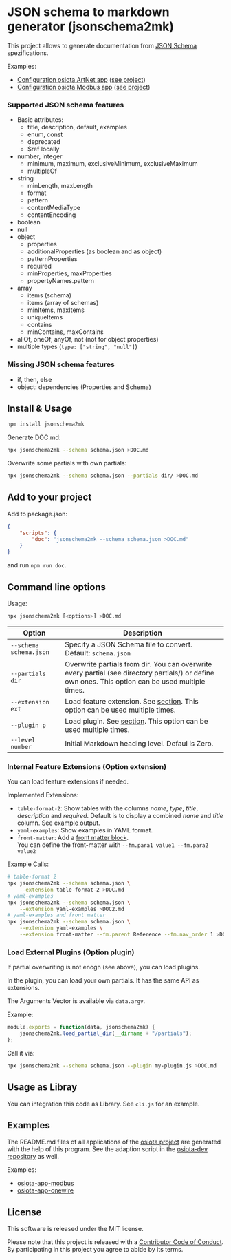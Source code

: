 # JSON schema to markdown generator (jsonschema2mk)

This project allows to generate documentation from [JSON Schema](https://json-schema.org) spezifications.

Examples:

  * [Configuration osiota ArtNet app](test/010-example-artnet.md) ([see project](https://github.com/osiota/osiota-app-artnet/blob/master/README.md))
  * [Configuration osiota Modbus app](test/011-example-modbus.md) ([see project](https://github.com/osiota/osiota-app-modbus/blob/master/README.md))

### Supported JSON schema features

  * Basic attributes:
    * title, description, default, examples
    * enum, const
    * deprecated
    * $ref locally
  * number, integer
    * minimum, maximum, exclusiveMinimum, exclusiveMaximum
    * multipleOf
  * string
    * minLength, maxLength
    * format
    * pattern
    * contentMediaType
    * contentEncoding
  * boolean
  * null
  * object
    * properties
    * additionalProperties (as boolean and as object)
    * patternProperties
    * required
    * minProperties, maxProperties
    * propertyNames.pattern
  * array
    * items (schema)
    * items (array of schemas)
    * minItems, maxItems
    * uniqueItems
    * contains
    * minContains, maxContains
  * allOf, oneOf, anyOf, not (not for object properties)
  * multiple types (`type: ["string", "null"]`)


### Missing JSON schema features

  * if, then, else
  * object: dependencies (Properties and Schema)


## Install & Usage

```sh
npm install jsonschema2mk
```

Generate DOC.md:

```sh
npx jsonschema2mk --schema schema.json >DOC.md
```

Overwrite some partials with own partials:

```sh
npx jsonschema2mk --schema schema.json --partials dir/ >DOC.md
```

## Add to your project

Add to package.json:

```json
{
	"scripts": {
		"doc": "jsonschema2mk --schema schema.json >DOC.md"
	}
}
```

and run `npm run doc`.

## Command line options

Usage:

```sh
npx jsonschema2mk [<options>] >DOC.md
```

<table>
  <thead>
  <tr>
    <th>Option</th>
    <th>Description</th>
  </tr>
  </thead>
  <tbody>
  <tr>
    <td><code>--schema schema.json</code></td>
    <td>Specify a JSON Schema file to convert.<br/>Default: <code>schema.json</code></td>
  </tr>
  <tr>
    <td><code>--partials dir</code></td>
    <td>Overwrite partials from dir. You can overwrite every partial (see directory partials/) or define own ones. This option can be used multiple times.</td>
  </tr>
  <tr>
    <td><code>--extension ext</code></td>
    <td>Load feature extension. See <a href="#internal-feature-extensions-option-extension">section</a>. This option can be used multiple times.</td>
  </tr>
  <tr>
    <td><code>--plugin p</code></td>
    <td>Load plugin. See <a href="#load-external-plugins-option-plugin">section</a>. This option can be used multiple times.</td>
  </tr>
  <tr>
    <td><code>--level number</code></td>
    <td>Initial Markdown heading level. Defaul is Zero.</td>
  </tr>
  </tbody>
</table>


### Internal Feature Extensions (Option extension)

You can load feature extensions if needed.

Implemented Extensions:

  * `table-format-2`: Show tables with the columns *name*, *type*, *title*, *description* and *required*. Default is to display a combined *name* and *title* column. See [example output](test/010-example-artnet-table2.md).
  * `yaml-examples`: Show examples in YAML format.
  * `front-matter`: Add a [front matter block](https://jekyllrb.com/docs/front-matter/).<br/>You can define the front-matter with `--fm.para1 value1 --fm.para2 value2`

Example Calls:

```sh
# table-format 2
npx jsonschema2mk --schema schema.json \
	--extension table-format-2 >DOC.md
# yaml-examples
npx jsonschema2mk --schema schema.json \
	--extension yaml-examples >DOC2.md
# yaml-examples and front matter
npx jsonschema2mk --schema schema.json \
	--extension yaml-examples \
	--extension front-matter --fm.parent Reference --fm.nav_order 1 >DOC3.md
```


### Load External Plugins (Option plugin)

If partial overwriting is not enogh (see above), you can load plugins.

In the plugin, you can load your own partials. It has the same API as extensions.

The Arguments Vector is available via `data.argv`.

Example:

```js
module.exports = function(data, jsonschema2mk) {
	jsonschema2mk.load_partial_dir(__dirname + "/partials");
};
```


Call it via:

```sh
npx jsonschema2mk --schema schema.json --plugin my-plugin.js >DOC.md
```



## Usage as Libray

You can integration this code as Library. See `cli.js` for an example.

## Examples

The README.md files of all applications of the [osiota project](https://github.com/osiota/) are generated with the help of this program. See the adaption script in the [osiota-dev repository](https://github.com/osiota/osiota-dev/blob/master/doc-jsonschema) as well.

Examples:

  * [osiota-app-modbus](https://github.com/osiota/osiota-app-modbus)
  * [osiota-app-onewire](https://github.com/osiota/osiota-app-onewire)


## License

This software is released under the MIT license.

Please note that this project is released with a [Contributor Code of Conduct](CODE_OF_CONDUCT.md). By participating in this project you agree to abide by its terms.
